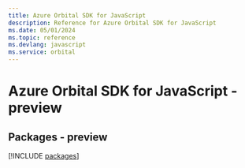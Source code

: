 ```yaml
---
title: Azure Orbital SDK for JavaScript
description: Reference for Azure Orbital SDK for JavaScript
ms.date: 05/01/2024
ms.topic: reference
ms.devlang: javascript
ms.service: orbital
---
```

# Azure Orbital SDK for JavaScript - preview
## Packages - preview
[!INCLUDE [packages](orbital-index.md)]